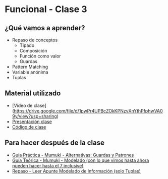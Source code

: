 # Funcional - Clase 3

## ¿Qué vamos a aprender?

* Repaso de conceptos
    * Tipado
    * Composición
    * Función como valor
    * Guardas
* Pattern Matching
* Variable anónima
* Tuplas

## Material utilizado

* [Video de clase] (https://drive.google.com/file/d/1pwPr4UPBcZOkKPNzvXnYthPfphwVA09y/view?usp=sharing)
* [Presentación clase](https://docs.google.com/presentation/d/1qvJ8_IC-9BQ7Q1c-Un2mh3SPx8vl8UOSB9_f8JYekKk/edit#slide=id.g12592c9b570_0_175)
* [Código de clase](https://github.com/pdep-st/seguimiento/blob/main/seguimiento/2022/funcional/practica/clase2.hs)

## Para hacer después de la clase

* [Guía Práctica - Mumuki - Alternativas: Guardas y Patrones](https://mumuki.io/pdep-utn/lessons/694-programacion-funcional-alternativas-guardas-y-patrones)
* [Guía Teórica - Mumuki - Modelado (con lo que vimos hasta ahora pueden hacer hasta el 7 inclusive)](https://mumuki.io/pdep-utn/lessons/745-programacion-funcional-modelado)
* [Repaso - Leer Apunte Modelado de Información (solo Tuplas)](https://docs.google.com/document/d/11C2UAbP70dP7sTID-ZxJm_a-5ypKxQUEuZr6GVk5yFI/edit#heading=h.x2xuqlkw85oe)
